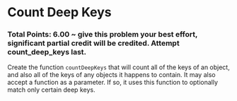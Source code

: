 # Count Deep Keys

### Total Points: 6.00 ~ give this problem your best effort, significant partial credit will be credited.  Attempt count_deep_keys last.

Create the function `countDeepKeys` that will count all of the keys of an object, and also all of the keys of any objects it happens to contain. It may also accept a function as a parameter. If so, it uses this function to optionally match only certain deep keys.